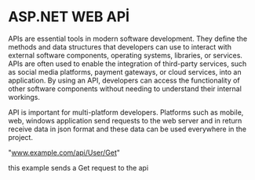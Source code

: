 # ASP.NET WEB APİ




APIs are essential tools in modern software development. They define the methods and data structures that developers can use to interact with external software components, operating systems, libraries, or services. APIs are often used to enable the integration of third-party services, such as social media platforms, payment gateways, or cloud services, into an application. By using an API, developers can access the functionality of other software components without needing to understand their internal workings.

API is important for multi-platform developers. Platforms such as mobile, web, windows application send requests to the web server and in return receive data in json format and these data can be used everywhere in the project.

"www.example.com/api/User/Get"

this example sends a Get request to the api
